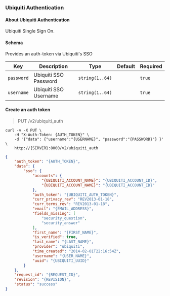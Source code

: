 ### Ubiquiti Authentication

#### About Ubiquiti Authentication

Ubiquiti Single Sign On.

#### Schema

Provides an auth-token via Ubiquiti's SSO

Key | Description | Type | Default | Required
--- | ----------- | ---- | ------- | --------
`password` | Ubiquiti SSO Password | `string(1..64)` |   | `true`
`username` | Ubiquiti SSO Username | `string(1..64)` |   | `true`




#### Create an auth token

> PUT /v2/ubiquiti_auth

```shell
curl -v -X PUT \
    -H "X-Auth-Token: {AUTH_TOKEN}" \
    -d '{"data": {"username":"{USERNAME}", "password":"{PASSWORD}"} }' \
    http://{SERVER}:8000/v2/ubiquiti_auth
```

```json
{
    "auth_token": "{AUTH_TOKEN}",
    "data": {
        "sso": {
            "accounts": {
                "{UBIQUITI_ACCOUNT_NAME}": "{UBIQUITI_ACCOUNT_ID}",
                "{UBIQUITI_ACCOUNT_NAME}": "{UBIQUITI_ACCOUNT_ID}"
            },
            "auth_token": "{UBIQUITI_AUTH_TOKEN}",
            "curr_privacy_rev": "REV2013-01-18",
            "curr_terms_rev": "REV2013-01-18",
            "email": "{EMAIL_ADDRESS}",
            "fields_missing": [
                "security_question",
                "security_answer"
            ],
            "first_name": "{FIRST_NAME}",
            "is_verified": true,
            "last_name": "{LAST_NAME}",
            "provider": "ubiquiti",
            "time_created": "2014-02-01T22:16:54Z",
            "username": "{USER_NAME}",
            "uuid": "{UBIQUITI_UUID}"
        }
    },
    "request_id": "{REQUEST_ID}",
    "revision": "{REVISION}",
    "status": "success"
}
```
